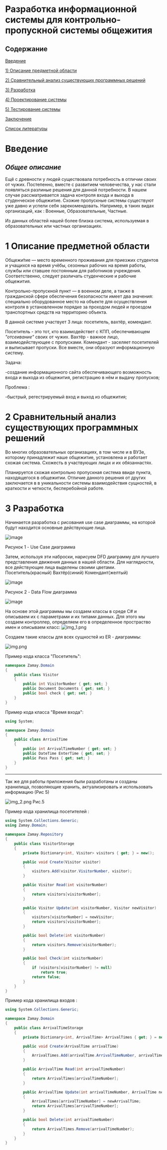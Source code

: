 # Разработка информационной системы для контрольно-пропускной системы общежития

## Содержание

[Введение](#introdution)

[1) Описание предметной области](#domainDescription)

[2) Сравнительный анализ существующих программных решений](#existSoftware)

[3) Разработка](#Development)

[4) Проектирование системы](#Systemdesign)

[5) Тестирование системы](#Checkingandtestingthesystem)

[Заключение](#Conclusion)

[Список литературы](#Listofliterature)

<a name="introdution"/>

# Введение

## *Общее описание*

Ещё с древности у людей существовала потребность в отличии своих от чужих. Постепенно, вместе с развитием человечества,
у нас стали появляться разлиные решения для данной потребности. В нашем случае рассматривается задача контроля входа и
выхода в студенческое общежитие. Схожие пропускные системы существуют уже давно и успели себя зарекомендовать. Например,
в таких видах организаций, как : Военные, Образовательные, Частные.

Из данных областей нашей более близка система, используемая в образовательных или частных организациях.

<a name="domainDescription"/>

# 1 Описание предметной области

Общежи́тие — место временного проживания для приезжих студентов и учащихся на время учёбы, сезонных рабочих на время
работы, службы или ставшее постоянным для работников учреждения. Соответственно, следует различать студенческие и
рабочие общежития.

Контрольно-пропускной пункт — в военном деле, а также в гражданской сфере обеспечения безопасности имеет два значения:
специально оборудованное место на объекте для осуществления контроля в установленном порядке за проходом людей и
проездом транспортных средств на территорию объекта.

В данной системе участвует 3 лица: посетитель, вахтёр, комендант.

Посетитель - это тот, кто взаимодействет с КПП, обеспечивающем *"отсеивание"* своих от чужих. Вахтёр - важное лицо,
взаимодействующее с пропусками. Комендант - заселяет посетителей и выписывает пропуски. Все вместе, они образуют
информационную систему.

Задача:

-создание информационного сайта обеспечивающего возможность входа и выхода из общежития, регистрацию в нём и выдачу
пропусков;

Проблема :

-быстрый, регестрируемый вход и выход из общежития;

<a name="existSoftware"/>

# 2 Сравнительный анализ существующих программных решений

Во многих образовательных организациях, в том числе и в ВУЗе, которому принадлежит наше общежитие, установлена и
работает схожая система. Схожесть в участвующих лицах и их обязаннастях.

Планируется схожая контрольно пропускная система ввиде пункта, находящегося в общежитии. Отличие данного решения от
других заключается в в уникальности системы взаимодействия сущностей, в краткости и четкости, бесперебойной работе.

<a name="Development"/>

# 3 Разработка

Начинается разработка с рисования use case диаграммы, на которой будут находится основные действующие лица.

![image](https://github.com/jsfrau/Zamay/blob/main/Pictures/UseCase.drawio.svg)

Рисунок 1 - Use Case диаграмма

Затем, используя эти наброски, нарисуем DFD диаграмму для лучшего представления движения данных в нашей области. Для
наглядности, все действующие лица выделены своими цветами. Посетитель(красный) Вахтёр(синий) Комендант(желтый)

![image](https://github.com/jsfrau/Zamay/blob/main/Pictures/KPP_DFD.drawio.svg)

Рисунок 2 - Data Flow диаграмма

![image](https://github.com/jsfrau/Zamay/blob/main/Pictures/KPP_ER.svg)

На основе этой диаграммы мы создаем классы в среде C# и описываем их с параметрами и их типами данных. Для этого мы
создаем контроллер, определяем его в определенное простраство имен и описываем класс:
![img_1.png](img_1.png)

Создаем такие классы для всех сущностей из ER - диаграммы:

![img.png](img.png)

Пример кода класса "Посетитель":

```csharp
namespace Zamay.Domain
{
    public class Visitor
    {
        public int VisitorNumber { get; set; }
        public Document Documents { get; set; }
        public bool check { get; set; }
    }
}
```

Пример кода класса "Время входа":

```csharp
using System;

namespace Zamay.Domain
{
    public class ArrivalTime
    {
        public int ArrivalTimeNumber { get; set; }
        public DateTime EnterTime { get; set; }
        public Pass Pass { get; set; }
    }
}
```

***

Так же для работы приложения были разработаны и созданы хранилища, позволяющие хранить, актуализировать и использовать информацию (Рис 5)

![img_2.png](img_2.png)
Рис.5

Пример кода хранилища посетителей :

```csharp
using System.Collections.Generic;
using Zamay.Domain;

namespace Zamay.Repository
{
    public class VisitorStorage
    {
        private Dictionary<int, Visitor> visitors { get; } = new();

        public void Create(Visitor visitor)
        {
            visitors.Add(visitor.VisitorNumber, visitor);
        }

        public Visitor Read(int visitorNumber)
        {
            return visitors[visitorNumber];
        }

        public Visitor Update(int visitorNumber, Visitor newVisitor)
        {
            visitors[visitorNumber] = newVisitor;
            return visitors[visitorNumber];
        }

        public bool Delete(int visitorNumber)
        {
            return visitors.Remove(visitorNumber);
        }

        public bool Check(int visitorNumber)
        {
            if (visitors[visitorNumber] != null)
                return true;
            return false;
        }
    }
}
```

Пример кода хранилища входов :

```csharp
using System.Collections.Generic;

namespace Zamay.Domain
{
    public class ArrivalTimeStorage
    {
        private Dictionary<int, ArrivalTime> ArrivalTimes { get; } = new();

        public void Create(ArrivalTime arrivalTime)
        {
            ArrivalTimes.Add(arrivalTime.ArrivalTimeNumber, arrivalTime);
        }

        public ArrivalTime Read(int arrivalTimeNumber)
        {
            return ArrivalTimes[arrivalTimeNumber];
        }

        public ArrivalTime Update(int arrivalTimeNumber, ArrivalTime newArrivalTime)
        {
            ArrivalTimes[arrivalTimeNumber] = newArrivalTime;
            return ArrivalTimes[arrivalTimeNumber];
        }

        public bool Delete(int arrivalTimeNumber)
        {
            return ArrivalTimes.Remove(arrivalTimeNumber);
        }
    }
}
```
